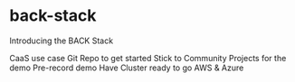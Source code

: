 # back-stack

Introducing the BACK Stack

CaaS use case
Git Repo to get started
Stick to Community Projects for the demo
Pre-record demo
Have Cluster ready to go
AWS & Azure

